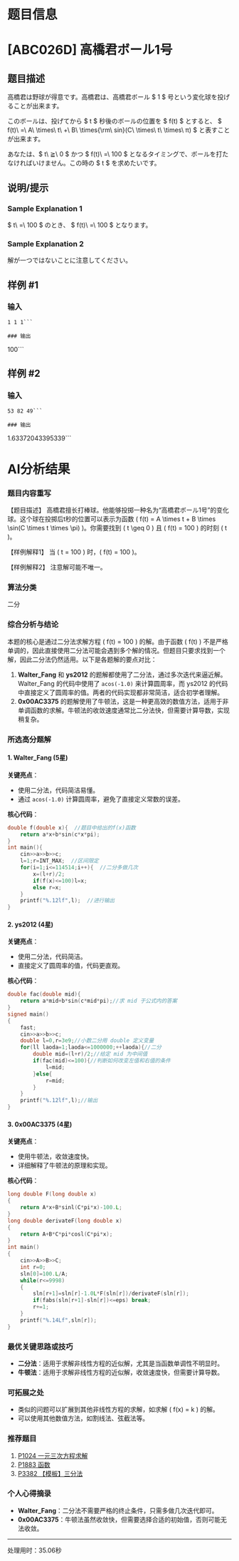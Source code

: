 # 题目信息

# [ABC026D] 高橋君ボール1号

## 题目描述

[problemUrl]: https://atcoder.jp/contests/abc026/tasks/abc026_d

高橋君は野球が得意です。高橋君は、高橋君ボール $ 1 $ 号という変化球を投げることが出来ます。

このボールは、投げてから $ t $ 秒後のボールの位置を $ f(t) $ とすると、 $ f(t)\ =\ A\ \times\ t\ +\ B\ \times{\rm\ sin}(C\ \times\ t\ \times\ π) $ と表すことが出来ます。

あなたは、$ t\ ≧\ 0 $ かつ $ f(t)\ =\ 100 $ となるタイミングで、ボールを打たなければいけません。この時の $ t $ を求めたいです。

## 说明/提示

### Sample Explanation 1

$ t\ =\ 100 $ のとき、 $ f(t)\ =\ 100 $ となります。

### Sample Explanation 2

解が一つではないことに注意してください。

## 样例 #1

### 输入

```
1 1 1```

### 输出

```
100```

## 样例 #2

### 输入

```
53 82 49```

### 输出

```
1.63372043395339```

# AI分析结果

### 题目内容重写
【题目描述】
高橋君擅长打棒球。他能够投掷一种名为“高橋君ボール1号”的变化球。这个球在投掷后t秒的位置可以表示为函数 \( f(t) = A \times t + B \times \sin(C \times t \times \pi) \)。你需要找到 \( t \geq 0 \) 且 \( f(t) = 100 \) 的时刻 \( t \)。

【样例解释1】
当 \( t = 100 \) 时，\( f(t) = 100 \)。

【样例解释2】
注意解可能不唯一。

### 算法分类
二分

### 综合分析与结论
本题的核心是通过二分法求解方程 \( f(t) = 100 \) 的解。由于函数 \( f(t) \) 不是严格单调的，因此直接使用二分法可能会遇到多个解的情况。但题目只要求找到一个解，因此二分法仍然适用。以下是各题解的要点对比：

1. **Walter_Fang** 和 **ys2012** 的题解都使用了二分法，通过多次迭代来逼近解。Walter_Fang 的代码中使用了 `acos(-1.0)` 来计算圆周率，而 ys2012 的代码中直接定义了圆周率的值。两者的代码实现都非常简洁，适合初学者理解。
2. **0x00AC3375** 的题解使用了牛顿法，这是一种更高效的数值方法，适用于非单调函数的求解。牛顿法的收敛速度通常比二分法快，但需要计算导数，实现稍复杂。

### 所选高分题解
#### 1. Walter_Fang (5星)
**关键亮点**：
- 使用二分法，代码简洁易懂。
- 通过 `acos(-1.0)` 计算圆周率，避免了直接定义常数的误差。

**核心代码**：
```cpp
double f(double x){  //题目中给出的f(x)函数 
	return a*x+b*sin(c*x*pi);
}
int main(){
    cin>>a>>b>>c;
    l=1;r=INT_MAX;  //区间限定 
    for(i=1;i<=114514;i++){  //二分多做几次 
        x=(l+r)/2;
        if(f(x)<=100)l=x;
        else r=x;
    }
    printf("%.12lf",l);  //进行输出 
}
```

#### 2. ys2012 (4星)
**关键亮点**：
- 使用二分法，代码简洁。
- 直接定义了圆周率的值，代码更直观。

**核心代码**：
```cpp
double fac(double mid){
	return a*mid+b*sin(c*mid*pi);//求 mid 于公式内的答案 
} 
signed main()
{
	fast; 
	cin>>a>>b>>c;
	double l=0,r=3e9;//小数二分用 double 定义变量 
	for(ll laoda=1;laoda<=1000000;++laoda){//二分 
		double mid=(l+r)/2;//给定 mid 为中间值
		if(fac(mid)<=100){//判断如何改变左值和右值的条件
			l=mid;
		}else{
			r=mid;
		}
	}
	printf("%.12lf",l);//输出 
}
```

#### 3. 0x00AC3375 (4星)
**关键亮点**：
- 使用牛顿法，收敛速度快。
- 详细解释了牛顿法的原理和实现。

**核心代码**：
```cpp
long double F(long double x)
{
	return A*x+B*sinl(C*pi*x)-100.L;
}
long double derivateF(long double x)
{
	return A+B*C*pi*cosl(C*pi*x);
}
int main()
{
	cin>>A>>B>>C;
	int r=0;
	sln[0]=100.L/A;
	while(r<=9998)
	{
		sln[r+1]=sln[r]-1.0L*F(sln[r])/derivateF(sln[r]);
		if(fabs(sln[r+1]-sln[r])<=eps) break;
		r+=1;
	}
	printf("%.14Lf",sln[r]);
}
```

### 最优关键思路或技巧
- **二分法**：适用于求解非线性方程的近似解，尤其是当函数单调性不明显时。
- **牛顿法**：适用于求解非线性方程的近似解，收敛速度快，但需要计算导数。

### 可拓展之处
- 类似的问题可以扩展到其他非线性方程的求解，如求解 \( f(x) = k \) 的解。
- 可以使用其他数值方法，如割线法、弦截法等。

### 推荐题目
1. [P1024 一元三次方程求解](https://www.luogu.com.cn/problem/P1024)
2. [P1883 函数](https://www.luogu.com.cn/problem/P1883)
3. [P3382 【模板】三分法](https://www.luogu.com.cn/problem/P3382)

### 个人心得摘录
- **Walter_Fang**：二分法不需要严格的终止条件，只需多做几次迭代即可。
- **0x00AC3375**：牛顿法虽然收敛快，但需要选择合适的初始值，否则可能无法收敛。

---
处理用时：35.06秒